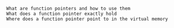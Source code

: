 
    What are function pointers and how to use them
    What does a function pointer exactly hold
    Where does a function pointer point to in the virtual memory
